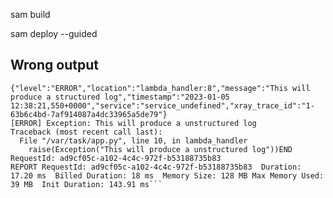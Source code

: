 sam build

sam deploy --guided

## Wrong output
```START RequestId: ad9cf05c-a102-4c4c-972f-b53188735b83 Version: $LATEST
{"level":"ERROR","location":"lambda_handler:8","message":"This will produce a structured log","timestamp":"2023-01-05 12:38:21,550+0000","service":"service_undefined","xray_trace_id":"1-63b6c4bd-7af914087a4dc33965a5de79"}
[ERROR] Exception: This will produce a unstructured log
Traceback (most recent call last):
  File "/var/task/app.py", line 10, in lambda_handler
    raise(Exception("This will produce a unstructured log"))END RequestId: ad9cf05c-a102-4c4c-972f-b53188735b83
REPORT RequestId: ad9cf05c-a102-4c4c-972f-b53188735b83	Duration: 17.20 ms	Billed Duration: 18 ms	Memory Size: 128 MB	Max Memory Used: 39 MB	Init Duration: 143.91 ms```
